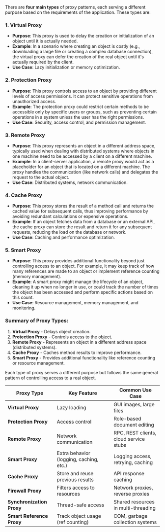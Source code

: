 There are **four main types** of proxy patterns, each serving a different purpose based on the requirements of the application. These types are:

### 1\. **Virtual Proxy**

-   **Purpose**: This proxy is used to delay the creation or initialization of an object until it is actually needed.
-   **Example**: In a scenario where creating an object is costly (e.g., downloading a large file or creating a complex database connection), the virtual proxy can defer the creation of the real object until it's actually required by the client.
-   **Use Case**: Lazy initialization or memory optimization.

### 2\. **Protection Proxy**

-   **Purpose**: This proxy controls access to an object by providing different levels of access permissions. It can protect sensitive operations from unauthorized access.
-   **Example**: The protection proxy could restrict certain methods to be accessible only by specific users or groups, such as preventing certain operations in a system unless the user has the right permissions.
-   **Use Case**: Security, access control, and permission management.

### 3\. **Remote Proxy**

-   **Purpose**: This proxy represents an object in a different address space, typically used when dealing with distributed systems where objects in one machine need to be accessed by a client on a different machine.
-   **Example**: In a client-server application, a remote proxy would act as a placeholder for an object that is located on a different machine. The proxy handles the communication (like network calls) and delegates the request to the actual object.
-   **Use Case**: Distributed systems, network communication.

### 4\. **Cache Proxy**

-   **Purpose**: This proxy stores the result of a method call and returns the cached value for subsequent calls, thus improving performance by avoiding redundant calculations or expensive operations.
-   **Example**: If an object fetches data from a database or an external API, the cache proxy can store the result and return it for any subsequent requests, reducing the load on the database or network.
-   **Use Case**: Caching and performance optimization.

### 5\. **Smart Proxy**

-   **Purpose**: This proxy provides additional functionality beyond just controlling access to an object. For example, it may keep track of how many references are made to an object or implement reference counting (memory management).
-   **Example**: A smart proxy might manage the lifecycle of an object, cleaning it up when no longer in use, or could track the number of times the object has been accessed and perform specific actions based on this count.
-   **Use Case**: Resource management, memory management, and monitoring.

### Summary of Proxy Types:

1.  **Virtual Proxy** - Delays object creation.
2.  **Protection Proxy** - Controls access to the object.
3.  **Remote Proxy** - Represents an object in a different address space (distributed systems).
4.  **Cache Proxy** - Caches method results to improve performance.
5.  **Smart Proxy** - Provides additional functionality like reference counting or resource management.

Each type of proxy serves a different purpose but follows the same general pattern of controlling access to a real object.

| Proxy Type | Key Feature | Common Use Case |
| --- | --- | --- |
| **Virtual Proxy** | Lazy loading | GUI images, large files |
| **Protection Proxy** | Access control | Role-based document editing |
| **Remote Proxy** | Network communication | RPC, REST clients, cloud service stubs |
| **Smart Proxy** | Extra behavior (logging, caching, etc.) | Logging access, retrying, caching |
| **Cache Proxy** | Store and reuse previous results | API response caching |
| **Firewall Proxy** | Filters access to resources | Network proxies, reverse proxies |
| **Synchronization Proxy** | Thread-safe access | Shared resources in multi-threading |
| **Smart Reference Proxy** | Track object usage (ref counting) | COM, garbage collection systems |